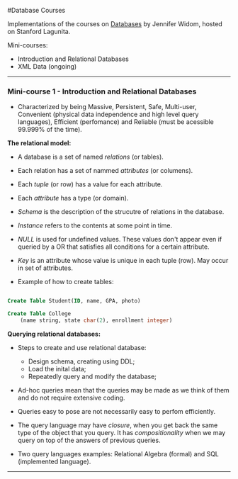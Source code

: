 #Database Courses

Implementations of the courses on [Databases](https://lagunita.stanford.edu/courses/Home/Databases/Engineering/about) by Jennifer Widom, hosted on Stanford Lagunita.

Mini-courses:

- Introduction and Relational Databases
- XML Data (ongoing)

---

### Mini-course 1 - Introduction and Relational Databases

- Characterized by being Massive, Persistent, Safe, Multi-user, Convenient (physical data independence and high level query languages), Efficient (perfomance) and Reliable (must be acessible 99.999% of the time).

**The relational model:**

- A database is a set of named _relations_ (or tables).

- Each relation has a set of nammed _attributes_ (or columens).

- Each _tuple_ (or row) has a value for each attribute.

- Each _attribute_ has a type (or domain).

- _Schema_ is the description of the strucutre of relations in the database.

- _Instance_ refers to the contents at some point in time.

- _NULL_ is used for undefined values. These values don't appear even if queried by a OR that satisfies all conditions for a certain attribute.

- _Key_ is an attribute whose value is unique in each tuple (row). May occur in set of attributes.

- Example of how to create tables:

```sql

Create Table Student(ID, name, GPA, photo)

Create Table College
    (name string, state char(2), enrollment integer)

```

**Querying relational databases:**

- Steps to create and use relational database:
    - Design schema, creating using DDL;
    - Load the inital data;
    - Repeatedly query and modify the database;

- Ad-hoc queries mean that the queries may be made as we think of them and do not require extensive coding.

- Queries easy to pose are not necessarily easy to perfom efficiently.

- The query language may have _closure_, when you get back the same type of the object that you query. It has _compositionality_ when we may query on top of the answers of previous queries.

- Two query languages examples: Relational Algebra (formal) and SQL (implemented language).

---



